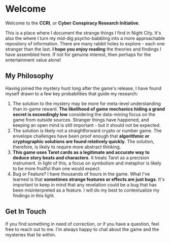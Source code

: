 # Welcome

Welcome to the **CCRI**, or **Cyber Conspiracy Research Initiative**.

This is a place where I document the strange things I find in Night City. It's
also the where I turn my mid-dig psycho-babbling into a more approachable
repository of information. There are many rabbit holes to explore - each one
stranger than the last. **I hope you enjoy reading** the theories and findings I
have assembled here. If not for genuine interest, then perhaps for the
entertainment value alone!

## My Philosophy

Having joined the mystery hunt long after the game's release, I have found
myself drawn to a few key probabilities that guide my research:

1. The solution to the mystery may be more for meta-level understanding than
   in-game reward. **The likelihood of game mechanics hiding a grand secret is
   exceedingly low** considering the data-mining focus on the game from outside
   sources. Stranger things have happened, and keeping an open mind is still
   important - but it should not be expected.
2. The solution is likely not a straightforward crypto or number game. The
   envelope challenges have been proof enough that **algorithmic or cryptographic
   solutions are found relatively quickly**. The solution, therefore, is likely to
   require more abstract thinking.
3. **This game uses Tarot cards as a legitimate and accurate way to deduce story
   beats and characters**. It treats Tarot as a precision instrument. In light
   of this, a focus on symbolism and metaphor is likely to be more fruitful than
   one would expect.
4. Bug or Feature? I have thousands of hours in the game. What I've learned is
   that **sometimes strange features or effects are just bugs**. It's important to
   keep in mind that any revelation could be a bug that has been misinterpreted
   as a feature. I will do my best to contextualize my findings in this light.

## Get In Touch

If you find something in need of correction, or if you have a question, feel
free to reach out to me. I'm always happy to chat about the game and the
mysteries that lie within.
